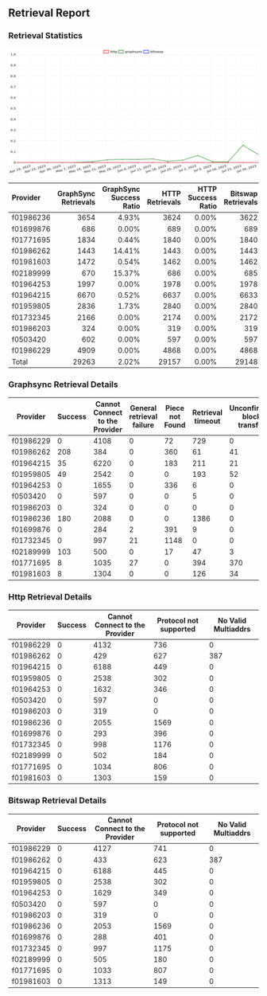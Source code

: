 ## Retrieval Report
### Retrieval Statistics
<img src="https://raw.githubusercontent.com/data-preservation-programs/filplus-checker-assets/main/filecoin-project/filecoin-plus-large-datasets/issues/919/1690789220466.png"/>

| Provider  | GraphSync Retrievals | GraphSync Success Ratio | HTTP Retrievals | HTTP Success Ratio | Bitswap Retrievals | Bitswap Success Ratio |
| :-------- | -------------------: | ----------------------: | --------------: | -----------------: | -----------------: | --------------------: |
| f01986236 |                 3654 |                   4.93% |            3624 |              0.00% |               3622 |                 0.00% |
| f01699876 |                  686 |                   0.00% |             689 |              0.00% |                689 |                 0.00% |
| f01771695 |                 1834 |                   0.44% |            1840 |              0.00% |               1840 |                 0.00% |
| f01986262 |                 1443 |                  14.41% |            1443 |              0.00% |               1443 |                 0.00% |
| f01981603 |                 1472 |                   0.54% |            1462 |              0.00% |               1462 |                 0.00% |
| f02189999 |                  670 |                  15.37% |             686 |              0.00% |                685 |                 0.00% |
| f01964253 |                 1997 |                   0.00% |            1978 |              0.00% |               1978 |                 0.00% |
| f01964215 |                 6670 |                   0.52% |            6637 |              0.00% |               6633 |                 0.00% |
| f01959805 |                 2836 |                   1.73% |            2840 |              0.00% |               2840 |                 0.00% |
| f01732345 |                 2166 |                   0.00% |            2174 |              0.00% |               2172 |                 0.00% |
| f01986203 |                  324 |                   0.00% |             319 |              0.00% |                319 |                 0.00% |
| f0503420  |                  602 |                   0.00% |             597 |              0.00% |                597 |                 0.00% |
| f01986229 |                 4909 |                   0.00% |            4868 |              0.00% |               4868 |                 0.00% |
| Total     |                29263 |                   2.02% |           29157 |              0.00% |              29148 |                 0.00% |

### Graphsync Retrieval Details
| Provider  | Success | Cannot Connect to the Provider | General retrieval failure | Piece not Found | Retrieval timeout | Unconfirmed block transfer | No Valid Multiaddrs |
| --------- | ------- | ------------------------------ | ------------------------- | --------------- | ----------------- | -------------------------- | ------------------- |
| f01986229 | 0       | 4108                           | 0                         | 72              | 729               | 0                          | 0                   |
| f01986262 | 208     | 384                            | 0                         | 360             | 61                | 41                         | 389                 |
| f01964215 | 35      | 6220                           | 0                         | 183             | 211               | 21                         | 0                   |
| f01959805 | 49      | 2542                           | 0                         | 0               | 193               | 52                         | 0                   |
| f01964253 | 0       | 1655                           | 0                         | 336             | 6                 | 0                          | 0                   |
| f0503420  | 0       | 597                            | 0                         | 0               | 5                 | 0                          | 0                   |
| f01986203 | 0       | 324                            | 0                         | 0               | 0                 | 0                          | 0                   |
| f01986236 | 180     | 2088                           | 0                         | 0               | 1386              | 0                          | 0                   |
| f01699876 | 0       | 284                            | 2                         | 391             | 9                 | 0                          | 0                   |
| f01732345 | 0       | 997                            | 21                        | 1148            | 0                 | 0                          | 0                   |
| f02189999 | 103     | 500                            | 0                         | 17              | 47                | 3                          | 0                   |
| f01771695 | 8       | 1035                           | 27                        | 0               | 394               | 370                        | 0                   |
| f01981603 | 8       | 1304                           | 0                         | 0               | 126               | 34                         | 0                   |

### Http Retrieval Details
| Provider  | Success | Cannot Connect to the Provider | Protocol not supported | No Valid Multiaddrs |
| --------- | ------- | ------------------------------ | ---------------------- | ------------------- |
| f01986229 | 0       | 4132                           | 736                    | 0                   |
| f01986262 | 0       | 429                            | 627                    | 387                 |
| f01964215 | 0       | 6188                           | 449                    | 0                   |
| f01959805 | 0       | 2538                           | 302                    | 0                   |
| f01964253 | 0       | 1632                           | 346                    | 0                   |
| f0503420  | 0       | 597                            | 0                      | 0                   |
| f01986203 | 0       | 319                            | 0                      | 0                   |
| f01986236 | 0       | 2055                           | 1569                   | 0                   |
| f01699876 | 0       | 293                            | 396                    | 0                   |
| f01732345 | 0       | 998                            | 1176                   | 0                   |
| f02189999 | 0       | 502                            | 184                    | 0                   |
| f01771695 | 0       | 1034                           | 806                    | 0                   |
| f01981603 | 0       | 1303                           | 159                    | 0                   |

### Bitswap Retrieval Details
| Provider  | Success | Cannot Connect to the Provider | Protocol not supported | No Valid Multiaddrs |
| --------- | ------- | ------------------------------ | ---------------------- | ------------------- |
| f01986229 | 0       | 4127                           | 741                    | 0                   |
| f01986262 | 0       | 433                            | 623                    | 387                 |
| f01964215 | 0       | 6188                           | 445                    | 0                   |
| f01959805 | 0       | 2538                           | 302                    | 0                   |
| f01964253 | 0       | 1629                           | 349                    | 0                   |
| f0503420  | 0       | 597                            | 0                      | 0                   |
| f01986203 | 0       | 319                            | 0                      | 0                   |
| f01986236 | 0       | 2053                           | 1569                   | 0                   |
| f01699876 | 0       | 288                            | 401                    | 0                   |
| f01732345 | 0       | 997                            | 1175                   | 0                   |
| f02189999 | 0       | 505                            | 180                    | 0                   |
| f01771695 | 0       | 1033                           | 807                    | 0                   |
| f01981603 | 0       | 1313                           | 149                    | 0                   |
